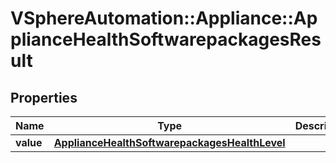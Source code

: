 # VSphereAutomation::Appliance::ApplianceHealthSoftwarepackagesResult

## Properties
Name | Type | Description | Notes
------------ | ------------- | ------------- | -------------
**value** | [**ApplianceHealthSoftwarepackagesHealthLevel**](ApplianceHealthSoftwarepackagesHealthLevel.md) |  | 


